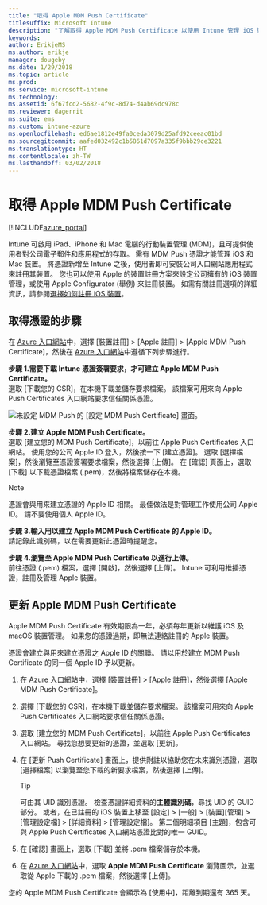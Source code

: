 ```yaml
---
title: "取得 Apple MDM Push Certificate"
titlesuffix: Microsoft Intune
description: "了解取得 Apple MDM Push Certificate 以使用 Intune 管理 iOS 裝置的步驟。"
keywords: 
author: ErikjeMS
ms.author: erikje
manager: dougeby
ms.date: 1/29/2018
ms.topic: article
ms.prod: 
ms.service: microsoft-intune
ms.technology: 
ms.assetid: 6f67fcd2-5682-4f9c-8d74-d4ab69dc978c
ms.reviewer: dagerrit
ms.suite: ems
ms.custom: intune-azure
ms.openlocfilehash: ed6ae1812e49fa0ceda3079d25afd92ceeac01bd
ms.sourcegitcommit: aafed032492c1b5861d7097a335f9bbb29ce3221
ms.translationtype: HT
ms.contentlocale: zh-TW
ms.lasthandoff: 03/02/2018
---
```

# <a name="get-an-apple-mdm-push-certificate"></a>取得 Apple MDM Push Certificate

[!INCLUDE[azure_portal](./includes/azure_portal.md)]

Intune 可啟用 iPad、iPhone 和 Mac 電腦的行動裝置管理 (MDM)，且可提供使用者對公司電子郵件和應用程式的存取。 需有 MDM Push 憑證才能管理 iOS 和 Mac 裝置。 將憑證新增至 Intune 之後，使用者即可安裝公司入口網站應用程式來註冊其裝置。 您也可以使用 Apple 的裝置註冊方案來設定公司擁有的 iOS 裝置管理，或使用 Apple Configurator (舉例) 來註冊裝置。 如需有關註冊選項的詳細資訊，請參閱[選擇如何註冊 iOS 裝置](enrollment-method-choose-ios.md)。

## <a name="steps-to-get-your-certificate"></a>取得憑證的步驟
在 [Azure 入口網站](https://portal.azure.com)中，選擇 [裝置註冊] > [Apple 註冊] > [Apple MDM Push Certificate]，然後在 [Azure 入口網站](https://portal.azure.com)中遵循下列步驟進行。

**步驟 1.需要下載 Intune 憑證簽署要求，才可建立 Apple MDM Push Certificate。**<br>
選取 [下載您的 CSR]，在本機下載並儲存要求檔案。 該檔案可用來向 Apple Push Certificates 入口網站要求信任關係憑證。

  ![未設定 MDM Push 的 [設定 MDM Push Certificate] 畫面。](./media/create-mdm-push-certificate.png)

**步驟 2.建立 Apple MDM Push Certificate。**<br>
選取 [建立您的 MDM Push Certificate]，以前往 Apple Push Certificates 入口網站。 使用您的公司 Apple ID 登入，然後按一下 [建立憑證]。 選取 [選擇檔案]，然後瀏覽至憑證簽署要求檔案，然後選擇 [上傳]。 在 [確認] 頁面上，選取 [下載] 以下載憑證檔案 (.pem)，然後將檔案儲存在本機。

> [!NOTE]
> 憑證會與用來建立憑證的 Apple ID 相關。 最佳做法是對管理工作使用公司 Apple ID。 請不要使用個人 Apple ID。

**步驟 3.輸入用以建立 Apple MDM Push Certificate 的 Apple ID。**<br>
請記錄此識別碼，以在需要更新此憑證時提醒您。

**步驟 4.瀏覽至 Apple MDM Push Certificate 以進行上傳。**<br>
前往憑證 (.pem) 檔案，選擇 [開啟]，然後選擇 [上傳]。 Intune 可利用推播憑證，註冊及管理 Apple 裝置。

## <a name="renew-apple-mdm-push-certificate"></a>更新 Apple MDM Push Certificate
Apple MDM Push Certificate 有效期限為一年，必須每年更新以維護 iOS 及 macOS 裝置管理。 如果您的憑證過期，即無法連絡註冊的 Apple 裝置。

憑證會建立與用來建立憑證之 Apple ID 的關聯。 請以用於建立 MDM Push Certificate 的同一個 Apple ID 予以更新。

1. 在 [Azure 入口網站](https://portal.azure.com)中，選擇 [裝置註冊] > [Apple 註冊]，然後選擇 [Apple MDM Push Certificate]。
2. 選擇 [下載您的 CSR]，在本機下載並儲存要求檔案。 該檔案可用來向 Apple Push Certificates 入口網站要求信任關係憑證。
3. 選取 [建立您的 MDM Push Certificate]，以前往 Apple Push Certificates 入口網站。 尋找您想要更新的憑證，並選取 [更新]。
4. 在 [更新 Push Certificate] 畫面上，提供附註以協助您在未來識別憑證，選取 [選擇檔案] 以瀏覽至您下載的新要求檔案，然後選擇 [上傳]。
   > [!TIP]
   > 可由其 UID 識別憑證。 檢查憑證詳細資料的**主體識別碼**，尋找 UID 的 GUID 部分。 或者，在已註冊的 iOS 裝置上移至 [設定] > [一般] > [裝置][管理] > [管理設定檔] > [詳細資料] > [管理設定檔]。 第二個明細項目 [主題]，包含可與 Apple Push Certificates 入口網站憑證比對的唯一 GUID。
 
6. 在 [確認] 畫面上，選取 [下載] 並將 .pem 檔案儲存於本機。
7. 在 [Azure 入口網站](https://portal.azure.com)中，選取 **Apple MDM Push Certificate** 瀏覽圖示，並選取從 Apple 下載的 .pem 檔案，然後選擇 [上傳]。

您的 Apple MDM Push Certificate 會顯示為 [使用中]，距離到期還有 365 天。
